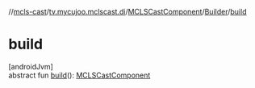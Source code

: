 //[mcls-cast](../../../../index.md)/[tv.mycujoo.mclscast.di](../../index.md)/[MCLSCastComponent](../index.md)/[Builder](index.md)/[build](build.md)

# build

[androidJvm]\
abstract fun [build](build.md)(): [MCLSCastComponent](../index.md)
